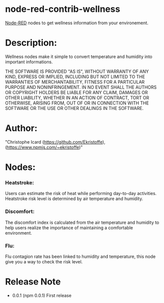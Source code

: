 # node-red-contrib-wellness
[Node-RED](http://nodered.org/) nodes to get wellness information from your environement. 

# Description:
Wellness nodes make it simple to convert temperature and humidity into important informations.

THE SOFTWARE IS PROVIDED "AS IS", WITHOUT WARRANTY OF ANY KIND, EXPRESS OR IMPLIED, INCLUDING BUT 
NOT LIMITED TO THE WARRANTIES OF MERCHANTABILITY, FITNESS FOR A PARTICULAR PURPOSE AND NONINFRINGEMENT. 
IN NO EVENT SHALL THE AUTHORS OR COPYRIGHT HOLDERS BE LIABLE FOR ANY CLAIM, DAMAGES OR OTHER LIABILITY, 
WHETHER IN AN ACTION OF CONTRACT, TORT OR OTHERWISE, ARISING FROM, OUT OF OR IN CONNECTION WITH THE 
SOFTWARE OR THE USE OR OTHER DEALINGS IN THE SOFTWARE.

# Author: 
"Christophe Icard (https://github.com/Ekristoffe), (https://www.npmjs.com/~ekristoffe)"
	
# Nodes:
### Heatstroke:
Users can estimate the risk of heat while performing day-to-day activities.
Heatstroke risk level is determined by air temperature and humidity.

### Discomfort:
The discomfort index is calculated from the air temperature and humidity to help users realize the importance of maintaining a comfortable environment.

### Flu:
Flu contagion rate has been linked to humidity and temperature, this node give you a way to check the risk level.

# Release Note
* 0.0.1 (npm 0.0.1)	First release